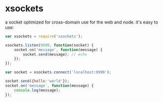 # xsockets

a socket optimized for cross-domain use for the web and node. it's easy to use:

``` js
var xsockets = require('xsockets');

xsockets.listen(9999, function(socket) {
	socket.on('message', function(message) {
		socket.send(message); // echo
	});
});

var socket = xsockets.connect('localhost:9999');

socket.send({hello:'world'});
socket.on('message', function(message) {
	console.log(message);
});

```